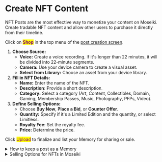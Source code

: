# Create NFT Content

NFT Posts are the most effective way to monetize your content on Moseiki. Create tradable NFT content and allow other users to purchase it directly from their timeline.

Click on <mark style="color:purple;">**Shop**</mark> in the top menu of the [post creation screen](create-a-post.md).

1. **Choose Source:**
   * **Voice:** Create a voice recording. If it's longer than 22 minutes, it will be divided into 22-minute segments.
   * **Camera:** Use your device camera to create a visual asset.
   * **Select from Library:** Choose an asset from your device library.
2. **Fill in NFT Details:**
   * **Name:** Enter the name of the NFT.
   * **Description:** Provide a short description.
   * **Category:** Select a category (Art, Content, Collectibles, Domain, Gaming, Membership Passes, Music, Photography, PFPs, Video).
3. **Define Selling Options:**
   * Choose **Buy Now**, **Place a Bid**, or **Counter Offer**.
   * **Quantity:** Specify if it's a Limited Edition and the quantity, or select Limitless.
   * **Royalty Fee:** Set the royalty fee.
   * **Price:** Determine the price.

Click <mark style="color:purple;">Upload</mark> to finalize and list your Memory for sharing or sale.

<details>

<summary>How to keep a post as a Memory</summary>

On Moseiki, every post you create has a lifespan of 22 days on the platform. As this period nears its end, you’ll receive timely notifications—first when there are only 2 days left, and again 2 hours before the deletion of the post. These reminders serve as a prompt for you to preserve your content.

To keep your post beyond its initial 22-day visibility, you can convert it into a Memory. This process essentially transforms your post into a non-fungible token (NFT) on the Xion blockchain. Creating a Memory archives the original post data within the NFT, ensuring it remains accessible and secure on the blockchain.

Moreover, by converting your post into a Memory, you open up possibilities to monetize it. Whether through direct sales or licensing, converting your content into an NFT allows you to potentially generate revenue from your digital creations

Click the ![](<../.gitbook/assets/Vector (1) (2).png>) <mark style="color:purple;">Kebab Menu</mark> and then click <mark style="color:purple;">Keep as Memory</mark> on the post you wish to convert.

1. **Set Visibility Toggles:**
   * **Show on Marketplace:** Decide if you want the Memory to be visible on the marketplace.
   * **Show Your Profile Info:** Choose to display your profile information on the Memory.
   * **Show Post Content:** Opt to show or hide the text-based part of the content.
2. **Fill in Memory Details:**
   * **Name:** Enter the name of the Memory.
   * **Description:** Provide a short description.
   * **Category:** Select from categories such as Art, Content, Collectibles, Domain, Gaming, Membership Passes, Music, Photography, PFPs, Video.
3.  **Define Selling Options:**

    * Select from [Buy Now](create-a-memory.md#selling-options-for-nfts-in-moseiki), [Place a Bid](create-a-memory.md#selling-options-for-nfts-in-moseiki), or [Counter Offer](create-a-memory.md#selling-options-for-nfts-in-moseiki).
    * **Quantity:** Specify if it's a Limited Edition and the number, or choose Limitless.
    * **Royalty Fee:** Set the royalty fee.
    * **Price:** Decide the price.

    Click <mark style="color:purple;">Continue</mark> to finalize the conversion.

</details>

<details>

<summary>Selling Options for NFTs in Moseiki</summary>

**Buy Now :** The "Buy Now" option allows users to purchase the NFT immediately at a fixed price set by the seller. This is ideal for users who want to acquire the NFT quickly without waiting for an auction to end.

**Place a Bid :** With the "Place a Bid" option, users can participate in an auction by submitting their bid amount. The highest bid at the end of the auction period wins the NFT. This option is suitable for those looking to purchase NFTs potentially below the "Buy Now" price or engage in competitive bidding.

**Counter Offer :** The "Counter Offer" option allows the seller to set a time duration during which users can place their bids. At the end of the specified duration, the seller must decide which bid to accept. If no bids are accepted within the timeframe, the asset stops being listed. This method adds a sense of urgency and encourages competitive bidding within a limited time window.

</details>
